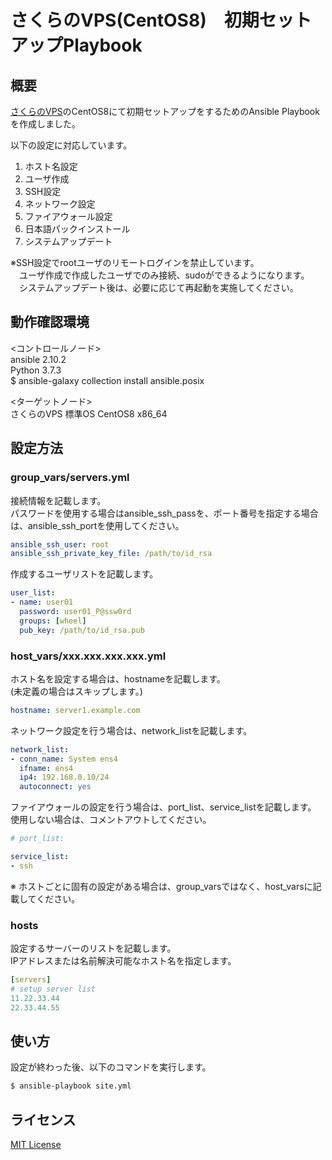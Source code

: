 # さくらのVPS(CentOS8)　初期セットアップPlaybook

## 概要

[さくらのVPS](https://vps.sakura.ad.jp/)のCentOS8にて初期セットアップをするためのAnsible Playbookを作成しました。

以下の設定に対応しています。

1. ホスト名設定
1. ユーザ作成
1. SSH設定
1. ネットワーク設定
1. ファイアウォール設定
1. 日本語パックインストール
1. システムアップデート

※SSH設定でrootユーザのリモートログインを禁止しています。  
　ユーザ作成で作成したユーザでのみ接続、sudoができるようになります。  
　システムアップデート後は、必要に応じて再起動を実施してください。

## 動作確認環境

<コントロールノード>  
ansible 2.10.2  
Python 3.7.3  
$ ansible-galaxy collection install ansible.posix  

<ターゲットノード>  
さくらのVPS 標準OS CentOS8 x86_64  

## 設定方法

### group_vars/servers.yml

接続情報を記載します。  
パスワードを使用する場合はansible_ssh_passを、ポート番号を指定する場合は、ansible_ssh_portを使用してください。
```yaml
ansible_ssh_user: root
ansible_ssh_private_key_file: /path/to/id_rsa
```

作成するユーザリストを記載します。
```yaml
user_list:
- name: user01
  password: user01_P@ssw0rd
  groups: [wheel]
  pub_key: /path/to/id_rsa.pub
```
### host_vars/xxx.xxx.xxx.xxx.yml

ホスト名を設定する場合は、hostnameを記載します。  
(未定義の場合はスキップします。)
```yaml
hostname: server1.example.com
```
ネットワーク設定を行う場合は、network_listを記載します。

```yaml
network_list:
- conn_name: System ens4
  ifname: ens4
  ip4: 192.168.0.10/24
  autoconnect: yes
```
ファイアウォールの設定を行う場合は、port_list、service_listを記載します。  
使用しない場合は、コメントアウトしてください。

```yaml
# port_list:

service_list:
- ssh
```


※ ホストごとに固有の設定がある場合は、group_varsではなく、host_varsに記載してください。

### hosts

設定するサーバーのリストを記載します。  
IPアドレスまたは名前解決可能なホスト名を指定します。
```yaml
[servers]
# setup server list
11.22.33.44
22.33.44.55
```

## 使い方

設定が終わった後、以下のコマンドを実行します。

```bash
$ ansible-playbook site.yml
```
## ライセンス

[MIT License](https://opensource.org/licenses/mit-license.php)